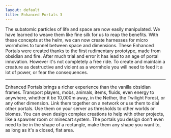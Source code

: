 ```yaml
---
layout: default
title: Enhanced Portals 3
---
```


The subatomic particles of life and space are now easily manipulated. We have learned to weave them like fine silk for us to reap the benefits. With these concepts at the helm, we can now create harnesses for micro wormholes to tunnel between space and dimensions. These Enhanced Portals were created thanks to the first rudimentary prototype, made from obsidian and fire. After much trial and error it has lead to an age of portal innovation. However it's not completely a free ride. To create and maintain a creature as destructive and violent as a wormhole you will need to feed it a lot of power, or fear the consequences.

<hr>

Enhanced Portals brings a richer experience than the vanilla obsidian frames. Transport players, mobs, animals, items, fluids, even energy to anywhere, whether it be 10,000m away, in the Nether, the Twilight Forest, or any other dimension. Link them together on a network or use them to dial other portals. Use them on your server as thresholds to other worlds or biomes. You can even design complex creations to help with other projects, like a spawner room or minecart system. The portals you design don't even need to be in the shape of a rectangle, make them any shape you want to, as long as it's a closed, flat area.

<div class="endbanner"></div>